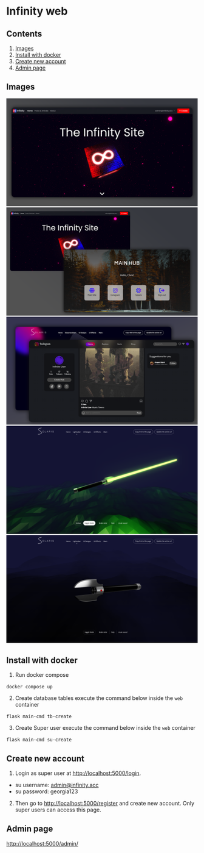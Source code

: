 # Infinity web

## Contents
1. [Images](#images)
2. [Install with docker](#install-with-docker)
3. [Create new account](#create-new-account)
4. [Admin page](#admin-page)

## Images

![image 1](https://github.com/ImperialBreakCode/infinity-web/blob/main/images/img.png)
![image 2](https://github.com/ImperialBreakCode/infinity-web/blob/main/images/img1.png)
![image 3](https://github.com/ImperialBreakCode/infinity-web/blob/main/images/img2.png)
![image 4](https://github.com/ImperialBreakCode/infinity-web/blob/main/images/img3.png)
![image 4](https://github.com/ImperialBreakCode/infinity-web/blob/main/images/img4.png)

## Install with docker

1. Run docker compose 
```
docker compose up
```

2. Create database tables
execute the command below inside the `web` container
```
flask main-cmd tb-create
```

3. Create Super user
execute the command below inside the `web` container
```
flask main-cmd su-create
```

## Create new account
1. Login as super user at [http://localhost:5000/login](http://localhost:5000/login).
 - su username: admin@infinity.acc
 - su password: georgia123
   
2. Then go to [http://localhost:5000/register](http://localhost:5000/register) and create new account. Only super users can access this page.

## Admin page
[http://localhost:5000/admin/](http://localhost:5000/admin/)
